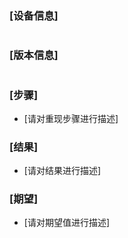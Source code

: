 ### [设备信息]

```设备信息
```

### [版本信息]

```版本信息
```

### [步骤]

- [请对重现步骤进行描述]

### [结果]

- [请对结果进行描述]

### [期望]

- [请对期望值进行描述]

